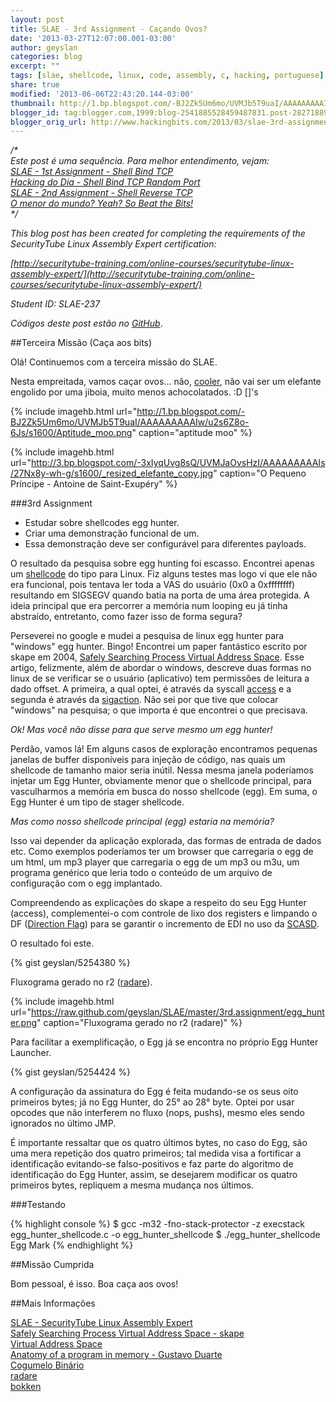 ```yaml
---
layout: post
title: SLAE - 3rd Assignment - Caçando Ovos?
date: '2013-03-27T12:07:00.001-03:00'
author: geyslan
categories: blog
excerpt: ""
tags: [slae, shellcode, linux, code, assembly, c, hacking, portuguese]
share: true
modified: '2013-06-06T22:43:20.144-03:00'
thumbnail: http://1.bp.blogspot.com/-BJ2Zk5Um6mo/UVMJb5T9uaI/AAAAAAAAAIw/u2s6Z8o-6Js/s72-c/Aptitude_moo.png
blogger_id: tag:blogger.com,1999:blog-2541885528459487831.post-2827188970984295225
blogger_orig_url: http://www.hackingbits.com/2013/03/slae-3rd-assignment-cacando-ovos.html
---
```


*/\*<br>
Este post é uma sequência. Para melhor entendimento, vejam:<br>
[SLAE - 1st Assignment - Shell Bind TCP](/blog/slae-1st-assignment-shell-bind-tcp)<br>
[Hacking do Dia - Shell Bind TCP Random Port](/blog/hacking-do-dia-shell-bind-tcp-random)<br>
[SLAE - 2nd Assignment - Shell Reverse TCP](/blog/slae-2nd-assignment-shell-reverse-tcp)<br>
[O menor do mundo? Yeah? So Beat the Bits!](/blog/o-menor-do-mundo-yeah-so-beat-bits)<br>
\*/*

<!--more-->

*This blog post has been created for completing the requirements of the
SecurityTube Linux Assembly Expert certification:*

*[http://securitytube-training.com/online-courses/securitytube-linux-assembly-expert/](http://securitytube-training.com/online-courses/securitytube-linux-assembly-expert/)*

*Student ID: SLAE-237*

*Códigos deste post estão no [GitHub](https://github.com/geyslan/SLAE/tree/master/3rd.assignment)*.

##Terceira Missão (Caça aos bits)

Olá! Continuemos com a terceira missão do SLAE.

Nesta empreitada, vamos caçar ovos... não,
[cooler](https://plus.google.com/100365453402860467427), não vai ser um elefante
engolido por uma jiboia, muito menos achocolatados. :D []'s

{% include imagehb.html url="http://1.bp.blogspot.com/-BJ2Zk5Um6mo/UVMJb5T9uaI/AAAAAAAAAIw/u2s6Z8o-6Js/s1600/Aptitude_moo.png" caption="aptitude moo" %}

{% include imagehb.html url="http://3.bp.blogspot.com/-3xIyqUvg8sQ/UVMJaOvsHzI/AAAAAAAAAIs/27Nx8y-wh-g/s1600/_resized_elefante_copy.jpg" caption="O Pequeno Príncipe - Antoine de Saint-Exupéry" %}

###3rd Assignment

- Estudar sobre shellcodes egg hunter.
- Criar uma demonstração funcional de um.
- Essa demonstração deve ser configurável para diferentes payloads.

O resultado da pesquisa sobre egg hunting foi escasso. Encontrei apenas um
[shellcode](http://shell-storm.org/shellcode/files/shellcode-784.php) do tipo
para Linux. Fiz alguns testes mas logo vi que ele não era funcional, pois
tentava ler toda a VAS do usuário (0x0 a 0xffffffff) resultando em SIGSEGV
quando batia na porta de uma área protegida. A ideia principal que era percorrer
a memória num looping eu já tinha abstraído, entretanto, como fazer isso de
forma segura?

Perseverei no google e mudei a pesquisa de linux egg hunter para "windows" egg
hunter. Bingo! Encontrei um paper fantástico escrito por skape em 2004, [Safely
Searching Process Virtual Address
Space](http://hick.org/code/skape/papers/egghunt-shellcode.pdf). Esse artigo,
felizmente, além de abordar o windows, descreve duas formas no linux de se
verificar se o usuário (aplicativo) tem permissões de leitura a dado offset. A
primeira, a qual optei, é através da syscall
[access](http://linux.die.net/man/2/access) e a segunda é através da
[sigaction](http://linux.die.net/man/2/sigaction). Não sei por que tive que
colocar "windows" na pesquisa; o que importa é que encontrei o que precisava.

*Ok! Mas você não disse para que serve mesmo um egg hunter!*

Perdão, vamos lá! Em alguns casos de exploração encontramos pequenas janelas de
buffer disponíveis para injeção de código, nas quais um shellcode de tamanho
maior seria inútil. Nessa mesma janela poderíamos injetar um Egg Hunter,
obviamente menor que o shellcode principal, para vasculharmos a memória em busca
do nosso shellcode (egg). Em suma, o Egg Hunter é um tipo de stager shellcode.

*Mas como nosso shellcode principal (egg) estaria na memória?*

Isso vai depender da aplicação explorada, das formas de entrada de dados etc.
Como exemplos poderíamos ter um browser que carregaria o egg de um html, um mp3
player que carregaria o egg de um mp3 ou m3u, um programa genérico que leria
todo o conteúdo de um arquivo de configuração com o egg implantado.

Compreendendo as explicações do skape a respeito do seu Egg Hunter (access),
complementei-o com controle de lixo dos registers e limpando o DF ([Direction
Flag](http://en.wikipedia.org/wiki/Direction_flag)) para se garantir o
incremento de EDI no uso da [SCASD](http://faydoc.tripod.com/cpu/scasd.htm).

O resultado foi este.

{% gist geyslan/5254380 %}

Fluxograma gerado no r2 ([radare](http://www.radare.org/)).

{% include imagehb.html url="https://raw.github.com/geyslan/SLAE/master/3rd.assignment/egg_hunter.png" caption="Fluxograma gerado no r2 (radare)" %}

Para facilitar a exemplificação, o Egg já se encontra no próprio Egg Hunter
Launcher.

{% gist geyslan/5254424 %}

A configuração da assinatura do Egg é feita mudando-se os seus oito primeiros
bytes; já no Egg Hunter, do 25° ao 28° byte. Optei por usar opcodes que não
interferem no fluxo (nops, pushs), mesmo eles sendo ignorados no último JMP.

É importante ressaltar que os quatro últimos bytes, no caso do Egg, são uma mera
repetição dos quatro primeiros; tal medida visa a fortificar a identificação
evitando-se falso-positivos e faz parte do algoritmo de identificação do Egg
Hunter, assim, se desejarem modificar os quatro primeiros bytes, repliquem a
mesma mudança nos últimos.

###Testando

{% highlight console %}
$ gcc -m32 -fno-stack-protector -z execstack egg_hunter_shellcode.c -o egg_hunter_shellcode
$ ./egg_hunter_shellcode
Egg Mark
{% endhighlight %}

##Missão Cumprida

Bom pessoal, é isso. Boa caça aos ovos!

##Mais Informações

[SLAE - SecurityTube Linux Assembly Expert](http://securitytube-training.com/online-courses/securitytube-linux-assembly-expert/)<br>
[Safely Searching Process Virtual Address Space - skape](http://hick.org/code/skape/papers/egghunt-shellcode.pdf)<br>
[Virtual Address Space](http://en.wikipedia.org/wiki/Virtual_address_space)<br>
[Anatomy of a program in memory - Gustavo Duarte](http://duartes.org/gustavo/blog/post/anatomy-of-a-program-in-memory)<br>
[Cogumelo Binário](http://0fx66.com/files/zines/cogumelo-binario/)<br>
[radare](http://radare.org/)<br>
[bokken](http://inguma.eu/projects/bokken)<br>
